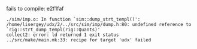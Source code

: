 fails to compile: e2f1faf

    ./sim/imp.o: In function `sim::dump_strt_templ()':
    /home/lisergey/udx/2/../src/sim/imp/dump.h:80: undefined reference to `rig::strt_dump_templ(rig::Quants)'
    collect2: error: ld returned 1 exit status
    ../src/make/main.mk:33: recipe for target 'udx' failed
